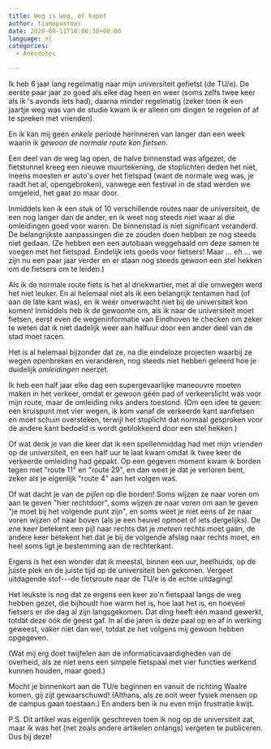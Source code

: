 ```yaml
---
title: Weg is weg, of kapot
author: tiamopastoor
date: 2020-08-11T16:00:38+00:00
language: nl
categories:
  - Anecdotes

---
```

Ik heb 6 jaar lang regelmatig naar mijn universiteit gefietst (de TU/e). De eerste paar jaar zo goed als elke dag heen en weer (soms zelfs twee keer als ik 's avonds iets had), daarna minder regelmatig (zeker toen ik een jaartje weg was van de studie kwam ik er alleen om dingen te regelen of af te spreken met vrienden).

En ik kan mij geen _enkele_ periode herinneren van langer dan een week waarin ik _gewoon de normale route kon fietsen_.

Een deel van de weg lag open, de halve binnenstad was afgezet, de fietstunnel kreeg een nieuwe muurtekening, de stoplichten deden het niet, ineens moesten er auto's over het fietspad (want de normale weg was, je raadt het al, opengebroken), vanwege een festival in de stad werden we omgeleid, het gaat zo maar door.

Inmiddels ken ik een stuk of 10 verschillende routes naar de universiteit, de een nog langer dan de ander, en ik weet nog steeds niet waar al die omleidingen goed voor waren. De binnenstad is niet significant veranderd. De belangrijkste aanpassingen die ze zouden doen hebben ze nog steeds niet gedaan. (Ze hebben een een autobaan weggehaald om deze samen te voegen met het fietspad. Eindelijk iets goeds voor fietsers! Maar ... eh ... we zijn nu een paar jaar verder en er staan nog steeds gewoon een stel hekken om de fietsers om te leiden.)

Als ik de normale route fiets is het al driekwartier, met al die omwegen werd het niet leuker. En al helemaal niet als ik een belangrijk tentamen had (of aan de late kant was), en ik wéér onverwacht niet bij de universiteit kon komen! Inmiddels heb ik de gewoonte om, als ik naar de universiteit moet fietsen, eerst even de wegeninformatie van Eindhoven te checken om zeker te weten dat ik niet dadelijk weer aan halfuur door een ander deel van de stad moet racen.

Het is al helemaal bijzonder dat ze, na die eindeloze projecten waarbij ze wegen openbreken en veranderen, nog steeds niet hebben geleerd hoe je duidelijk _omleidingen_ neerzet.


Ik heb een half jaar elke dag een supergevaarlijke maneouvre moeten maken in het verkeer, omdat er gewoon géén pad of verkeerslicht was voor mijn route, maar de omleiding niks anders toestond. (Om een idee te geven: een kruispunt met vier wegen, ik kom vanaf de verkeerde kant aanfietsen en moet schuin oversteken, terwijl het stoplicht dat normaal gesproken voor de andere kant bedoeld is wordt geblokkeerd door een stel hekken.)

Of wat denk je van die keer dat ik een spellenmiddag had met mijn vrienden op de universiteit, en een half uur te laat kwam omdat ik twee keer de verkeerde omleiding had gepakt. Op een gegeven moment kwam ik borden tegen met "route 11" en "route 29", en dan weet je dat je verloren bent, zeker als je eigenlijk "route 4" aan het volgen was.

Of wat dacht je van de _pijlen_ op die borden! Soms wijzen ze naar voren om aan te geven "hier rechtdoor", soms wijzen ze naar voren om aan te geven "je moet bij het volgende punt zijn", en soms weet je niet eens of ze naar voren wijzen of naar boven (als je een heuvel opmoet of iets dergelijks). De ene keer betekent een pijl naar rechts dat je _meteen_ rechts moet gaan, de andere keer betekent het dat je bij de volgende afslag naar rechts moet, en heel soms ligt je bestemming aan de rechterkant.

Ergens is het een wonder dat ik meestal, binnen een uur, heelhuids, op de juiste plek en de juiste tijd op de universiteit ben gekomen. Vergeet uitdagende stof---de fietsroute naar de TU/e is de echte uitdaging!

Het leukste is nog dat ze ergens een keer zo'n fietspaal langs de weg hebben gezet, die bijhoudt hoe warm het is, hoe laat het is, en hoeveel fietsers er die dag al zijn langsgekomen. Dat ding heeft één maand gewerkt, totdat deze óók de geest gaf. In al die jaren is deze paal op en af in werking geweest, vaker niet dan wel, totdat ze het volgens mij gewoon hebben opgegeven.

(Wat mij erg doet twijfelen aan de informaticavaardigheden van de overheid, als ze niet eens een simpele fietspaal met vier functies werkend kunnen houden, maar goed.)

Mocht je binnenkort aan de TU/e beginnen en vanuit de richting Waalre komen, gij zijt gewaarschuwd! (Althans, als ze ooit weer fysiek mensen op de campus gaan toestaan.) En anders ben ik nu even mijn frustratie kwijt.

P.S. Dit artikel was eigenlijk geschreven toen ik nog op de universiteit zat, maar ik was het (net zoals andere artikelen onlangs) vergeten te publiceren. Dus bij deze!